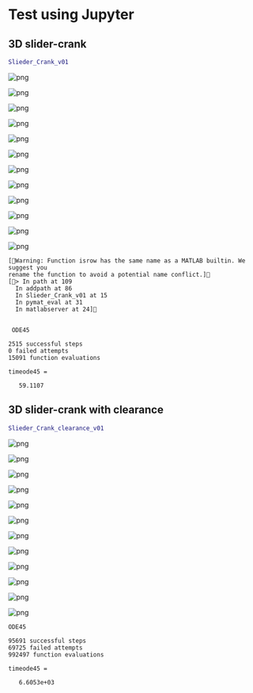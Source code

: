 
# Test using Jupyter

##  3D slider-crank


```matlab
Slieder_Crank_v01
```


![png](Test_files/Test_2_0.png)



![png](Test_files/Test_2_1.png)



![png](Test_files/Test_2_2.png)



![png](Test_files/Test_2_3.png)



![png](Test_files/Test_2_4.png)



![png](Test_files/Test_2_5.png)



![png](Test_files/Test_2_6.png)



![png](Test_files/Test_2_7.png)



![png](Test_files/Test_2_8.png)



![png](Test_files/Test_2_9.png)



![png](Test_files/Test_2_10.png)



![png](Test_files/Test_2_11.png)


    [Warning: Function isrow has the same name as a MATLAB builtin. We suggest you
    rename the function to avoid a potential name conflict.] 
    [> In path at 109
      In addpath at 86
      In Slieder_Crank_v01 at 15
      In pymat_eval at 31
      In matlabserver at 24] 
    
    
     ODE45
    
    2515 successful steps
    0 failed attempts
    15091 function evaluations
    
    timeode45 =
    
       59.1107


## 3D slider-crank with clearance


```matlab
Slieder_Crank_clearance_v01
```


![png](Test_files/Test_4_0.png)



![png](Test_files/Test_4_1.png)



![png](Test_files/Test_4_2.png)



![png](Test_files/Test_4_3.png)



![png](Test_files/Test_4_4.png)



![png](Test_files/Test_4_5.png)



![png](Test_files/Test_4_6.png)



![png](Test_files/Test_4_7.png)



![png](Test_files/Test_4_8.png)



![png](Test_files/Test_4_9.png)



![png](Test_files/Test_4_10.png)



![png](Test_files/Test_4_11.png)


    ODE45
    
    95691 successful steps
    69725 failed attempts
    992497 function evaluations
    
    timeode45 =
    
       6.6053e+03



```matlab

```
